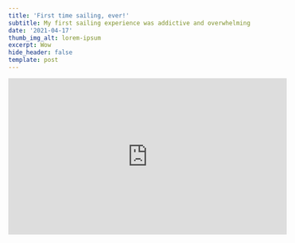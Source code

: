 ```yaml
---
title: 'First time sailing, ever!'
subtitle: My first sailing experience was addictive and overwhelming
date: '2021-04-17'
thumb_img_alt: lorem-ipsum
excerpt: Wow
hide_header: false
template: post
---
```

<iframe width="560" height="315" src="https://www.youtube-nocookie.com/embed/UhvOKQ7vV7o" title="YouTube video player" frameborder="0" allow="accelerometer; autoplay; clipboard-write; encrypted-media; gyroscope; picture-in-picture" allowfullscreen></iframe>
